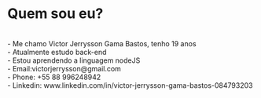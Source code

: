 <h1>Quem sou eu?</h1>
<br> - Me chamo Victor Jerrysson Gama Bastos, tenho 19 anos
<br> - Atualmente estudo back-end
<br> - Estou aprendendo a linguagem nodeJS
<br> - Email:victorjerrysson@gmail.com 
<br> - Phone: +55 88 996248942
<br> - Linkedin: www.linkedin.com/in/victor-jerrysson-gama-bastos-084793203
<!---
victor-JGB/victor-JGB is a ✨ special ✨ repository because its `README.md` (this file) appears on your GitHub profile.
You can click the Preview link to take a look at your changes.
--->
